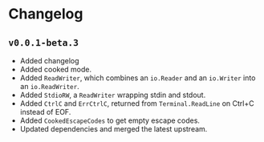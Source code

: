 Changelog
=========

`v0.0.1-beta.3`
---------------
- Added changelog
- Added cooked mode.
- Added `ReadWriter`, which combines an `io.Reader` and an `io.Writer` into an
  `io.ReadWriter`.
- Added `StdioRW`, a `ReadWriter` wrapping stdin and stdout.
- Added `CtrlC` and `ErrCtrlC`, returned from `Terminal.ReadLine` on Ctrl+C
  instead of EOF.
- Added `CookedEscapeCodes` to get empty escape codes.
- Updated dependencies and merged the latest upstream.
